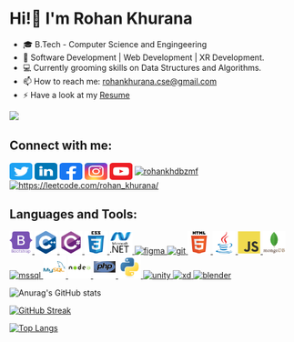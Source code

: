 # Hi!👋 I'm Rohan Khurana
- :mortar_board: B.Tech - Computer Science and Engingeering
- :dart: Software Development | Web Development | XR Development.
- :computer: Currently grooming skills on Data Structures and Algorithms.
- 📫 How to reach me: rohankhurana.cse@gmail.com
- ⚡ Have a look at my [Resume](https://drive.google.com/file/d/1OVa_7XTNgdkjWVN34m94xJg9rxtlz1K8/view?usp=sharing)

![](https://komarev.com/ghpvc/?username=rohan-khurana&style=flat&label=Views)
## Connect with me:
<p align="left">
<a href="https://twitter.com/rohan_khurana__" target="blank"><img align="center" src="https://github.com/edent/SuperTinyIcons/blob/master/images/svg/twitter.svg" alt="rohan_khurana__" height="30" width="40" /></a>
<a href="https://linkedin.com/in/rohan-khurana-cse" target="blank"><img align="center" src="https://github.com/edent/SuperTinyIcons/blob/master/images/svg/linkedin.svg" alt="rohan-khurana-cse" height="30" width="40" /></a>
<a href="https://fb.com/rohan.khurana.07" target="blank"><img align="center" src="https://github.com/edent/SuperTinyIcons/blob/master/images/svg/facebook.svg" alt="rohan.khurana.07" height="30" width="40" /></a>
<a href="https://instagram.com/rohan_khurana__" target="blank"><img align="center" src="https://github.com/edent/SuperTinyIcons/blob/master/images/svg/instagram.svg" alt="rohan_khurana__" height="30" width="40" /></a>
<a href="https://www.youtube.com/channel/UCTqlWmuEZxVg87e-3Pp4dRA" target="blank"><img align="center" src="https://github.com/edent/SuperTinyIcons/blob/master/images/svg/youtube.svg" alt="Rohan Khurana" height="30" width="40" /></a>
<a href="https://www.hackerrank.com/rohankhdbzmf" target="blank"><img align="center" src="https://cdn.worldvectorlogo.com/logos/hackerrank.svg" alt="rohankhdbzmf" height="30" width="40" /></a>
<a href="https://leetcode.com/rohan_khurana/" target="blank"><img align="center" src="https://upload.wikimedia.org/wikipedia/commons/8/8e/LeetCode_Logo_1.png" alt="https://leetcode.com/rohan_khurana/" height="30" width="40" /></a>
</p>

## Languages and Tools:
<p align="left"> 
<a href="https://getbootstrap.com" target="_blank"> <img src="https://raw.githubusercontent.com/devicons/devicon/master/icons/bootstrap/bootstrap-plain-wordmark.svg" alt="bootstrap" width="40" height="40"/> </a> 
<a href="https://www.w3schools.com/cpp/" target="_blank"> <img src="https://raw.githubusercontent.com/devicons/devicon/master/icons/cplusplus/cplusplus-original.svg" alt="cplusplus" width="40" height="40"/> </a> 
<a href="https://www.w3schools.com/cs/" target="_blank"> <img src="https://raw.githubusercontent.com/devicons/devicon/master/icons/csharp/csharp-original.svg" alt="csharp" width="40" height="40"/> </a> 
<a href="https://www.w3schools.com/css/" target="_blank"> <img src="https://raw.githubusercontent.com/devicons/devicon/master/icons/css3/css3-original-wordmark.svg" alt="css3" width="40" height="40"/> </a>
<a href="https://dotnet.microsoft.com/" target="_blank" rel="noreferrer"> <img src="https://raw.githubusercontent.com/devicons/devicon/master/icons/dot-net/dot-net-original-wordmark.svg" alt="dotnet" width="40" height="40"/> </a> 
<a href="https://www.figma.com/" target="_blank" rel="noreferrer"> <img src="https://www.vectorlogo.zone/logos/figma/figma-icon.svg" alt="figma" width="40" height="40"/> </a>
<a href="https://git-scm.com/" target="_blank"> <img src="https://www.vectorlogo.zone/logos/git-scm/git-scm-icon.svg" alt="git" width="40" height="40"/> </a> 
<a href="https://www.w3.org/html/" target="_blank"> <img src="https://raw.githubusercontent.com/devicons/devicon/master/icons/html5/html5-original-wordmark.svg" alt="html5" width="40" height="40"/> </a> 
<a href="https://www.java.com" target="_blank"> <img src="https://raw.githubusercontent.com/devicons/devicon/master/icons/java/java-original.svg" alt="java" width="40" height="40"/> </a> 
<a href="https://developer.mozilla.org/en-US/docs/Web/JavaScript" target="_blank"> <img src="https://raw.githubusercontent.com/devicons/devicon/master/icons/javascript/javascript-original.svg" alt="javascript" width="40" height="40"/> </a> 
<a href="https://www.mongodb.com/" target="_blank"> <img src="https://raw.githubusercontent.com/devicons/devicon/master/icons/mongodb/mongodb-original-wordmark.svg" alt="mongodb" width="40" height="40"/> </a>
<a href="https://www.microsoft.com/en-us/sql-server" target="_blank" rel="noreferrer"> <img src="https://www.svgrepo.com/show/303229/microsoft-sql-server-logo.svg" alt="mssql" width="40" height="40"/> </a>
<a href="https://www.mysql.com/" target="_blank"> <img src="https://raw.githubusercontent.com/devicons/devicon/master/icons/mysql/mysql-original-wordmark.svg" alt="mysql" width="40" height="40"/> </a> 
<a href="https://nodejs.org" target="_blank"> <img src="https://raw.githubusercontent.com/devicons/devicon/master/icons/nodejs/nodejs-original-wordmark.svg" alt="nodejs" width="40" height="40"/> </a> 
<a href="https://www.php.net" target="_blank"> <img src="https://raw.githubusercontent.com/devicons/devicon/master/icons/php/php-original.svg" alt="php" width="40" height="40"/> </a>
<a href="https://www.python.org" target="_blank"> <img src="https://raw.githubusercontent.com/devicons/devicon/master/icons/python/python-original.svg" alt="python" width="40" height="40"/> </a> 
<a href="https://unity.com/" target="_blank"> <img src="https://www.vectorlogo.zone/logos/unity3d/unity3d-icon.svg" alt="unity" width="40" height="40"/> </a> 
<a href="https://www.adobe.com/products/xd.html" target="_blank"> <img src="https://cdn.worldvectorlogo.com/logos/adobe-xd.svg" alt="xd" width="40" height="40"/> </a> 
<a href="https://www.blender.org/" target="_blank" rel="noreferrer"> <img src="https://download.blender.org/branding/community/blender_community_badge_white.svg" alt="blender" width="40" height="40"/> </a>
</p>

![Anurag's GitHub stats](https://github-readme-stats.vercel.app/api?username=rohan-khurana&count_private=true&show_icons=true&hide_border=true&&bg_color=0d1117&icon_color=0088ff&theme=dark)

[![GitHub Streak](https://github-readme-streak-stats.herokuapp.com/?user=rohan-khurana&background=0d1117&ring=0088ff&fire=0088ff&currStreakLabel=0088ff&hide_border=true&theme=dark)](https://git.io/streak-stats)

[![Top Langs](https://github-readme-stats.vercel.app/api/top-langs/?username=rohan-khurana&layout=compact&theme=dark&hide_border=true&&bg_color=0d1117&langs_count=8)](https://github.com/anuraghazra/github-readme-stats)
<!--
**rohan-khurana/rohan-khurana** is a ✨ _special_ ✨ repository because its `README.md` (this file) appears on your GitHub profile.

Here are some ideas to get you started:

- 🔭 I’m currently working on Web Development
- 🌱 I’m currently learning ...
- 👯 I’m looking to collaborate on ...
- 🤔 I’m looking for help with ...
- 💬 Ask me about ...
- 📫 How to reach me: ...
- 😄 Pronouns: ...
- ⚡ Fun fact: ...
-->
